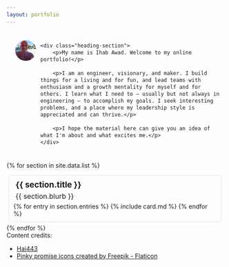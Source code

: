 ```yaml
---
layout: portfolio
---
```


<style type="text/css">
    .section {
        border-width: 1px;
        border-color: #e0e0e0;
        border-style: solid;
        border-radius: 7px;
        padding: 10px;
        margin: 5px;
    }

    .section-container {
        display: flex;
    }

    .heading {
        padding: 10px;
        display: flex;
    }

    .heading-section {
        padding: 10px;
    }

    .section-title {
        font-size: 14pt;
        font-weight: bold;
        padding-left: 5px;
    }

    .section-blurb {
        font-size: 12pt;
        padding-left: 5px;
        padding-top: 5px;
        padding-bottom: 5px;
    }
</style>

<div class="heading">
    <div class="heading-section">
        <img src="ihab-awad.png" width="300px">
    </div>

    <div class="heading-section">
        <p>My name is Ihab Awad. Welcome to my online portfolio!</p>

        <p>I am an engineer, visionary, and maker. I build things for a living and for fun, and lead teams with enthusiasm and a growth mentality for myself and for others. I learn what I need to – usually but not always in engineering – to accomplish my goals. I seek interesting problems, and a place where my leadership style is appreciated and can thrive.</p>

        <p>I hope the material here can give you an idea of what I'm about and what excites me.</p>
    </div>
</div>

{% for section in site.data.list %}
  <div class="section">
    <div class="section-title">{{ section.title }}</div>
    <div class="section-blurb">{{ section.blurb }}</div>
    <div class="section-container">
      {% for entry in section.entries %}
        {% include card.md %}
      {% endfor %}
    </div>
  </div>
{% endfor %}

<div>
Content credits:
<ul>
<li><a href="https://pixabay.com/users/hai443-39753619/">Hai443</a></li>
<li><a href="https://www.flaticon.com/free-icons/pinky-promise" title="pinky promise icons">Pinky promise icons created by Freepik - Flaticon</a></li>
</ul>
</div>

